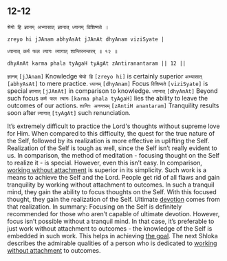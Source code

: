## 12-12


```shloka-sa
श्रेयो हि ज्ञानम् अभ्यासात् ज्ञानात् ध्यानम् विशिष्यते ।
```
```shloka-sa-hk
zreyo hi jJAnam abhyAsAt jJAnAt dhyAnam viziSyate |
```
```shloka-sa
ध्यानात् कर्म फल त्यागः त्यागात् शान्तिरनन्तरम् ॥ १२ ॥
```
```shloka-sa-hk
dhyAnAt karma phala tyAgaH tyAgAt zAntiranantaram || 12 ||
```

`ज्ञानम्` `[jJAnam]` Knowledge `श्रेयो हि` `[zreyo hi]` is certainly superior `अभ्यासात्` `[abhyAsAt]` to mere practice. `ध्यानम्` `[dhyAnam]` Focus `विशिष्यते` `[viziSyate]` is special `ज्ञानात्` `[jJAnAt]` in comparison to knowledge. `ध्यानात्` `[dhyAnAt]` Beyond such focus `कर्म फल त्यागः` `[karma phala tyAgaH]` lies the ability to leave the outcomes of our actions. `शान्तिः अनन्तरम्` `[zAntiH anantaram]` Tranquility results soon after `त्यागात्` `[tyAgAt]` such renunciation.



It’s extremely difficult to practice the Lord's thoughts without supreme love for Him. When compared to this difficulty, the quest for the true nature of the Self, followed by its realization is more effective in uplifting the Self. 
Realization of the Self is tough as well, since the Self isn’t really evident to us. In comparison, the method of meditation - focusing thought on the Self to realize it - is special. 
However, even this isn’t easy. In comparison, [working without attachment](karmayOga_a_defn) is superior in its simplicity. Such work is a means to achieve the Self and the Lord.
People get rid of all flaws and gain tranquility by working without attachment to outcomes. In such a tranquil mind, they gain the ability to focus thoughts on the Self. With this focused thought, they gain the realization of the Self. Ultimate [devotion](bhakti_a_defn) comes from that realization.
In summary: Focusing on the Self is definitely recommended for those who aren’t capable of ultimate devotion. However, focus isn’t possible without a tranquil mind. In that case, it’s preferable to just work without attachment to outcomes - the knowledge of the Self is embedded in such work. This helps in achieving [the goal](Moksha). 
The next Shloka describes the admirable qualities of a person who is dedicated to [working without attachment](karmayOga_a_defn) to outcomes.

